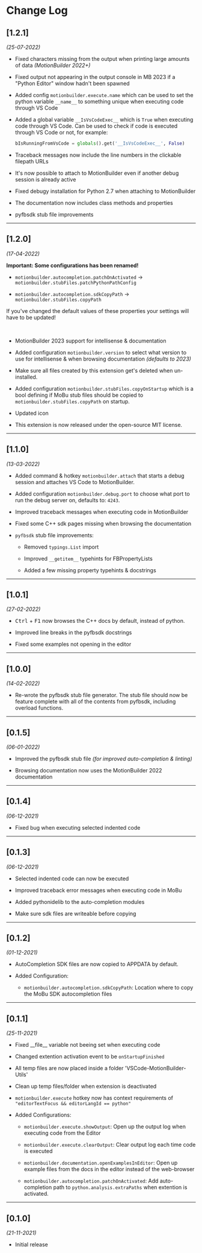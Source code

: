 # Change Log

## [1.2.1]
*(25-07-2022)*

- Fixed characters missing from the output when printing large amounts of data _(MotionBuilder 2022+)_

- Fixed output not appearing in the output console in MB 2023 if a "Python Editor" window hadn't been spawned

- Added config `motionbuilder.execute.name` which can be used to set the python variable `__name__` to something unique when executing code through VS Code

- Added a global variable `__IsVsCodeExec__` which is `True` when executing code through VS Code. Can be used to check if code is executed through VS Code or not, for example:
    ```python
    bIsRunningFromVsCode = globals().get('__IsVsCodeExec__', False)
    ```

- Traceback messages now include the line numbers in the clickable filepath URLs 

- It's now possible to attach to MotionBuilder even if another debug session is already active

- Fixed debugy installation for Python 2.7 when attaching to MotionBuilder

- The documentation now includes class methods and properties

- pyfbsdk stub file improvements

___

## [1.2.0]
*(17-04-2022)*

**Important: Some configurations has been renamed!**

* `motionbuilder.autocompletion.patchOnActivated` -> `motionbuilder.stubFiles.patchPythonPathConfig`

* `motionbuilder.autocompletion.sdkCopyPath` -> `motionbuilder.stubFiles.copyPath`

If you've changed the default values of these properties your settings will have to be updated!

<br>

- MotionBuilder 2023 support for intellisense & documentation

- Added configuration `motionbuilder.version` to select what version to use for intellisense & when browsing documentation *(defaults to 2023)*

- Make sure all files created by this extension get's deleted when un-installed.

- Added configuration `motionbuilder.stubFiles.copyOnStartup` which is a bool defining if MoBu stub files should be copied to `motionbuilder.stubFiles.copyPath` on startup.

- Updated icon

- This extension is now released under the open-source MIT license.

___

## [1.1.0]
*(13-03-2022)*

- Added command & hotkey `motionbuilder.attach` that starts a debug session and attaches VS Code to MotionBuilder.

- Added configuration `motionbuilder.debug.port` to choose what port to run the debug server on, defaults to: `4243`.

- Improved traceback messages when executing code in MotionBuilder

- Fixed some C++ sdk pages missing when browsing the documentation

- `pyfbsdk` stub file improvements:
    - Removed `typings.List` import

    - Improved `__getitem__` typehints for FBPropertyLists
    
    - Added a few missing property typehints & docstrings

___

## [1.0.1]
*(27-02-2022)*

- <kbd>Ctrl</kbd> + <kbd>F1</kbd> now browses the C++ docs by default, instead of python.

- Improved line breaks in the pyfbsdk docstrings

- Fixed some examples not opening in the editor

___

## [1.0.0]
*(14-02-2022)*

- Re-wrote the pyfbsdk stub file generator. The stub file should now be feature complete with all of the contents from pyfbsdk, including overload functions.

___

## [0.1.5]
*(06-01-2022)*

- Improved the pyfbsdk stub file _(for improved auto-completion & linting)_

- Browsing documentation now uses the MotionBuilder 2022 documentation

___

## [0.1.4]
*(06-12-2021)*

- Fixed bug when executing selected indented code

___

## [0.1.3]
*(06-12-2021)*

- Selected indented code can now be executed

- Improved traceback error messages when executing code in MoBu

- Added pythonidelib to the auto-completion modules

- Make sure sdk files are writeable before copying

___

## [0.1.2]
*(01-12-2021)*

- AutoCompletion SDK files are now copied to APPDATA by default.

- Added Configuration:
    - `motionbuilder.autocompletion.sdkCopyPath`: Location where to copy the MoBu SDK autocompletion files

___

## [0.1.1]
*(25-11-2021)*

- Fixed \_\_file\_\_ variable not beeing set when executing code

- Changed extention activation event to be `onStartupFinished`

- All temp files are now placed inside a folder 'VSCode-MotionBuilder-Utils'

- Clean up temp files/folder when extension is deactivated

- `motionbuilder.execute` hotkey now has context requirements of `"editorTextFocus && editorLangId == python"`

- Added Configurations:
    - `motionbuilder.execute.showOutput`: Open up the output log when executing code from the Editor

    - `motionbuilder.execute.clearOutput`: Clear output log each time code is executed

    - `motionbuilder.documentation.openExamplesInEditor`: Open up example files from the docs in the editor instead of the web-browser

    - `motionbuilder.autocompletion.patchOnActivated`: Add auto-completion path to `python.analysis.extraPaths` when extention is activated.

___

## [0.1.0] 
*(21-11-2021)*

- Initial release
